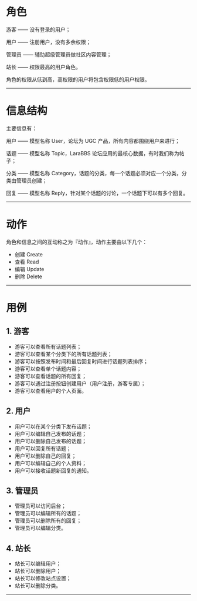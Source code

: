 # 角色
游客 —— 没有登录的用户；

用户 —— 注册用户，没有多余权限；

管理员 —— 辅助超级管理员做社区内容管理；

站长 —— 权限最高的用户角色。

角色的权限从低到高，高权限的用户将包含权限低的用户权限。

***

# 信息结构
主要信息有：

用户 —— 模型名称 User，论坛为 UGC 产品，所有内容都围绕用户来进行；

话题 —— 模型名称 Topic，LaraBBS 论坛应用的最核心数据，有时我们称为帖子；

分类 —— 模型名称 Category，话题的分类，每一个话题必须对应一个分类，分类由管理员创建；

回复 —— 模型名称 Reply，针对某个话题的讨论，一个话题下可以有多个回复。

***

# 动作
角色和信息之间的互动称之为『动作』，动作主要由以下几个：

- 创建 Create
- 查看 Read
- 编辑 Update
- 删除 Delete

***

# 用例
## 1. 游客
- 游客可以查看所有话题列表；
- 游客可以查看某个分类下的所有话题列表；
- 游客可以按照发布时间和最后回复时间进行话题列表排序；
- 游客可以查看单个话题内容；
- 游客可以查看话题的所有回复；
- 游客可以通过注册按钮创建用户（用户注册，游客专属）；
- 游客可以查看用户的个人页面。

## 2. 用户
- 用户可以在某个分类下发布话题；
- 用户可以编辑自己发布的话题；
- 用户可以删除自己发布的话题；
- 用户可以回复所有话题；
- 用户可以删除自己的回复；
- 用户可以编辑自己的个人资料；
- 用户可以接收话题新回复的通知。

## 3. 管理员
- 管理员可以访问后台；
- 管理员可以编辑所有的话题；
- 管理员可以删除所有的回复；
- 管理员可以编辑分类。

## 4. 站长
- 站长可以编辑用户；
- 站长可以删除用户；
- 站长可以修改站点设置；
- 站长可以删除分类。

***
